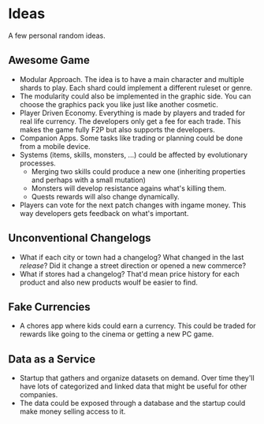 # Ideas

A few personal random ideas.

## Awesome Game

* Modular Approach. The idea is to have a main character and multiple shards to play. Each shard could implement a different ruleset or genre.
* The modularity could also be implemented in the graphic side. You can choose the graphics pack you like just like another cosmetic.
* Player Driven Economy. Everything is made by players and traded for real life currency. The developers only get a fee for each trade. This makes the game fully F2P but also supports the developers.
* Companion Apps. Some tasks like trading or planning could be done from a mobile device.
* Systems \(items, skills, monsters, ...\) could be affected by evolutionary processes.
  * Merging two skills could produce a new one \(inheriting properties and perhaps with a small mutation\)
  * Monsters will develop resistance agains what's killing them.
  * Quests rewards will also change dynamically.
* Players can vote for the next patch changes with ingame money. This way developers gets feedback on what's important.

## Unconventional Changelogs

* What if each city or town had a changelog? What changed in the last _release_? Did it change a street direction or opened a new commerce?
* What if stores had a changelog? That'd mean price history for each product and also new products woulf be easier to find.

## Fake Currencies

* A chores app where kids could earn a currency. This could be traded for rewards like going to the cinema or getting a new PC game.

## Data as a Service

* Startup that gathers and organize datasets on demand. Over time they'll have lots of categorized and linked data that might be useful for other companies.
* The data could be exposed through a database and the startup could make money selling access to it.

